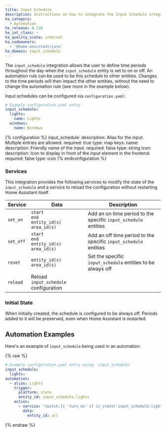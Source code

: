 ```yaml
---
title: Input Schedule
description: Instructions on how to integrate the Input Schedule integration into Home Assistant.
ha_category:
  - Automation
ha_release: 0.116
ha_iot_class: ~
ha_quality_scale: internal
ha_codeowners:
  - '@home-assistant/core'
ha_domain: input_schedule
---
```


The `input_schedule` integration allows the user to define time periods throughout the day when the `input_schedule` entity is set to on or off. An automation rule can be used to tie this schedule to other entities. Changes to the time periods will then impact the other entities, without the need to change the automation rule (see more in the example below).

Input schedules can be configured via `configuration.yaml`:

```yaml
# Example configuration.yaml entry
input_schedule:
  lights:
    name: Lights
  windows:
    name: Windows
```

{% configuration %}
  input_schedule:
    description: Alias for the input. Multiple entries are allowed.
    required: true
    type: map
    keys:
      name:
        description: Friendly name of the input.
        required: false
        type: string
      icon:
        description: Icon to display in front of the input element in the frontend.
        required: false
        type: icon
{% endconfiguration %}

### Services

This integration provides the following services to modify the state of the `input_schedule` and a service to reload the
configuration without restarting Home Assistant itself.

| Service | Data | Description |
| ------- | ---- | ----------- |
| `set_on` | `start`<br>`end`<br>`entity_id(s)`<br>`area_id(s)` | Add an on time period to the specific `input_schedule` entities 
| `set_off` | `start`<br>`end`<br>`entity_id(s)`<br>`area_id(s)` | Add an off time period to the specific `input_schedule` entities
| `reset` | `entity_id(s)`<br>`area_id(s)` | Set the specific `input_schedule` entities to be always off
| `reload` | Reload `input_schedule` configuration |

### Initial State
When initially created, the schedule is configured to be always off. Periods added to it will be preserved, even when Home Assistant is restarted.

## Automation Examples

Here's an example of `input_schedule` being used in an automation.

{% raw %}
```yaml
# Example configuration.yaml entry using 'input_schedule'
input_schedule:
  lights:
automation:
  - alias: Lights
    trigger:
      platform: state
      entity_id: input_schedule.lights
    action:
      - service: "switch.{{ 'turn_on' if is_state('input_schedule.lights', 'on') else 'turn_off' }}"
        data:
          entity_id: all
```
{% endraw %}
